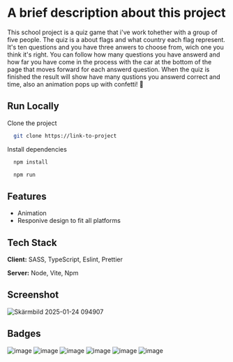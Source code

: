 # A brief description about this project
This school project is a quiz game that i've work tohether with a group of five people. The quiz is a about flags and what country each flag represent. It's ten questions and you have three anwers to choose from, wich one you think it's right. You can follow how many questions you have answerd and how far you have come in the process with the car at the bottom of the page that moves forward for each answerd question. When the quiz is finished the result will show have many qustions you answerd correct and time, also an animation pops up with confetti! 🎉

## Run Locally

Clone the project

```bash
  git clone https://link-to-project
```
Install dependencies

```bash
  npm install
```

```bash
  npm run
```
## Features

- Animation
- Responive design to fit all platforms

## Tech Stack

**Client:** SASS, TypeScript, Eslint, Prettier

**Server:** Node, Vite, Npm

## Screenshot

![Skärmbild 2025-01-24 094907](https://github.com/user-attachments/assets/a7d98d5f-dd72-4339-afb3-628950150b80)


## Badges

![image](https://github.com/user-attachments/assets/5850a6cf-b3b3-44ea-9136-e9ceb00e9f79)
![image](https://github.com/user-attachments/assets/e97f407f-55fb-4ad7-a528-64a8c0a3f0fb)
![image](https://github.com/user-attachments/assets/f93af1b5-c7e0-4e45-8191-31e60ce67ccf)
![image](https://github.com/user-attachments/assets/75468bbc-35ec-41fc-b55b-fd8212801602)
![image](https://github.com/user-attachments/assets/b3e3b728-1a06-4e21-8a7a-f38a5a8d6834)
![image](https://github.com/user-attachments/assets/c7c2f5ef-ca16-4f69-b1ef-39ee82ff0384)






